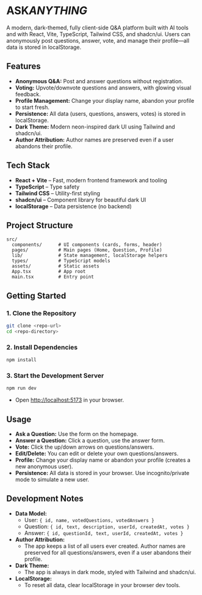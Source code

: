 # ASK*ANYTHING*

A modern, dark-themed, fully client-side Q&A platform built with AI tools and with React, Vite, TypeScript, Tailwind CSS, and shadcn/ui. Users can anonymously post questions, answer, vote, and manage their profile—all data is stored in localStorage.

## Features

- **Anonymous Q&A:** Post and answer questions without registration.
- **Voting:** Upvote/downvote questions and answers, with glowing visual feedback.
- **Profile Management:** Change your display name, abandon your profile to start fresh.
- **Persistence:** All data (users, questions, answers, votes) is stored in localStorage.
- **Dark Theme:** Modern neon-inspired dark UI using Tailwind and shadcn/ui.
- **Author Attribution:** Author names are preserved even if a user abandons their profile.

## Tech Stack

- **React + Vite** – Fast, modern frontend framework and tooling
- **TypeScript** – Type safety
- **Tailwind CSS** – Utility-first styling
- **shadcn/ui** – Component library for beautiful dark UI
- **localStorage** – Data persistence (no backend)

## Project Structure

```
src/
  components/      # UI components (cards, forms, header)
  pages/           # Main pages (Home, Question, Profile)
  lib/             # State management, localStorage helpers
  types/           # TypeScript models
  assets/          # Static assets
  App.tsx          # App root
  main.tsx         # Entry point
```

## Getting Started

### 1. Clone the Repository

```bash
git clone <repo-url>
cd <repo-directory>
```

### 2. Install Dependencies

```bash
npm install
```

### 3. Start the Development Server

```bash
npm run dev
```

- Open [http://localhost:5173](http://localhost:5173) in your browser.

## Usage

- **Ask a Question:** Use the form on the homepage.
- **Answer a Question:** Click a question, use the answer form.
- **Vote:** Click the up/down arrows on questions/answers.
- **Edit/Delete:** You can edit or delete your own questions/answers.
- **Profile:** Change your display name or abandon your profile (creates a new anonymous user).
- **Persistence:** All data is stored in your browser. Use incognito/private mode to simulate a new user.

## Development Notes

- **Data Model:**
  - User: `{ id, name, votedQuestions, votedAnswers }`
  - Question: `{ id, text, description, userId, createdAt, votes }`
  - Answer: `{ id, questionId, text, userId, createdAt, votes }`
- **Author Attribution:**
  - The app keeps a list of all users ever created. Author names are preserved for all questions/answers, even if a user abandons their profile.
- **Dark Theme:**
  - The app is always in dark mode, styled with Tailwind and shadcn/ui.
- **LocalStorage:**
  - To reset all data, clear localStorage in your browser dev tools.
